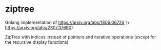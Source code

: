 # ziptree

Golang implementation of https://arxiv.org/abs/1806.06726 (+ https://arxiv.org/abs/2307.07660)

ZipTree with indices instead of pointers and iterative operations (except for the recursive display functions)
